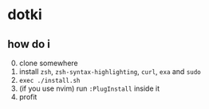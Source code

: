 # dotki

## how do i

0. clone somewhere
1. install `zsh`, `zsh-syntax-highlighting`, `curl`, `exa` and `sudo`
2. `exec ./install.sh`
3. (if you use nvim) run `:PlugInstall` inside it
4. profit
